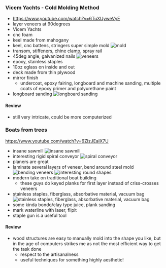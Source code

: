 ### Vicem Yachts - Cold Molding Method
- https://www.youtube.com/watch?v=6TuXUyweVyE
- layer veneers at 90degrees
- Vicem Yachts
- cnc foam
- keel made from mahogany
- keel, cnc battens, stringers super simple mold
![mold]("./im1.png")
- transom, stiffeners, chine clamp, spray rail
- 45deg angle, galvanized nails
![veneers]("./im2.png")
- epoxy, stainless staples
- 10oz eglass on inside and out
- deck made from thin plywood
- mirror finish
  - undercoat, epoxy fairing, longboard and machine sanding, multiple coats
of epoxy primer and polyurethane paint
- longboard sanding
![longboard sanding]("./im3.png")

#### Review
- still very intricate, could be more computerized

### Boats from trees
https://www.youtube.com/watch?v=6ZIzJEaIX7U
- insane sawmill
 ![insane sawmill]("./im4.png")
- interesting rigid spiral conveyor
 ![spiral conveyor]("./im5.png")
- planers are great
- laminate several layers of veneer, bend around steel mold
 ![bending veneers]("./im6.png")
 ![interesting round shapes]("./im7.png")
- modern take on traditional boat building
  - these guys do keyed planks for first layer instead of criss-crosses
veneers
- stainless staples, fiberglass, absorbative material, vacuum bag
 ![stainless staples, fiberglass, absorbative material, vacuum
bag]("./im8.png")
- some kinda bondo/clay type juice, plank sanding
- mark waterline with laser, flipit
- staple gun is a useful tool

#### Review
- wood structures are easy to manually mold into the shape you like, but in
the age of computers strikes me as not the most efficient way to get the
task done
  - respect to the artisanalness
  - useful techniques for something highly aesthetic!
